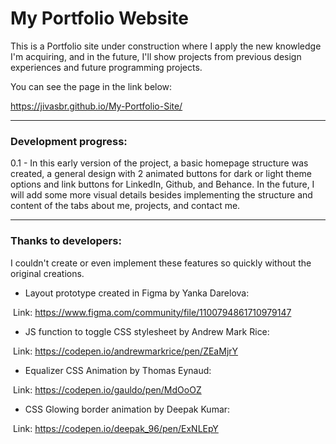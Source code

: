 # My Portfolio Website	
This is a Portfolio site under construction where I apply the new knowledge I'm acquiring, and in the future, I'll show projects from previous design experiences and future programming projects.

You can see the page in the link below:

https://jivasbr.github.io/My-Portfolio-Site/



------

### Development progress:

0.1 - In this early version of the project, a basic homepage structure was created, a general design with 2 animated buttons for dark or light theme options and link buttons for LinkedIn, Github, and Behance. In the future, I will add some more visual details besides implementing the structure and content of the tabs about me, projects, and contact me.



------

### Thanks to developers:

I couldn't create or even implement these features so quickly without the original creations.



* Layout prototype created in Figma by Yanka Darelova:

​	Link: https://www.figma.com/community/file/1100794861710979147

* JS function to toggle CSS stylesheet by Andrew Mark Rice:

​	Link: https://codepen.io/andrewmarkrice/pen/ZEaMjrY

* Equalizer CSS Animation by Thomas Eynaud:

​	Link: https://codepen.io/gauldo/pen/MdOoOZ

* CSS Glowing border animation by Deepak Kumar:

​	Link: https://codepen.io/deepak_96/pen/ExNLEpY

